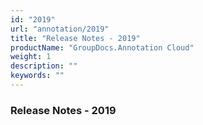 ```yaml
---
id: "2019"
url: "annotation/2019"
title: "Release Notes - 2019"
productName: "GroupDocs.Annotation Cloud"
weight: 1
description: ""
keywords: ""
---
```


### Release Notes - 2019 ###



